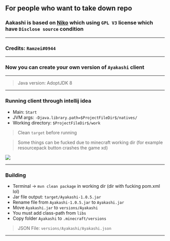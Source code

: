 ## For people who want to take down repo
### Aakashi is based on [Niko](https://github.com/narumii/Niko) which using `GPL V3` license which have `Disclose source` condition
 
---

###  Credits: `Ramzei#0944`

---

### Now you can create your own version of `Ayakashi` client

---

> Java version: AdoptJDK 8
---

### Running client through intellij idea
- Main: `Start`
- JVM args: `-Djava.library.path=$ProjectFileDir$/natives/`
- Working directory: `$ProjectFileDir$/work`

> Clean `target` before running

> Some things can be fucked due to minecraft working dir (for example resourcepack button crashes the game xd)


![](https://i.imgur.com/1ttvVCZ.png)

--- 

### Building
- Terminal -> `mvn clean package` in working dir (dir with fucking pom.xml lol)
- Jar file output:  `target/Ayakashi-1.0.5.jar`
- Rename file from `Ayakashi-1.0.5.jar` to `Ayakashi.jar`  
- Move `Ayakashi.jar` to `versions/Ayakashi`
- You must add class-path from `libs`
- Copy folder `Ayakashi` to `.minecraft/versions`

> JSON File: `versions/Ayakashi/Ayakashi.json`
---
